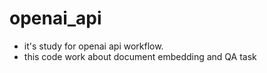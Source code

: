 # openai_api

 - it's study for openai api workflow.
 - this code work about document embedding and QA task

